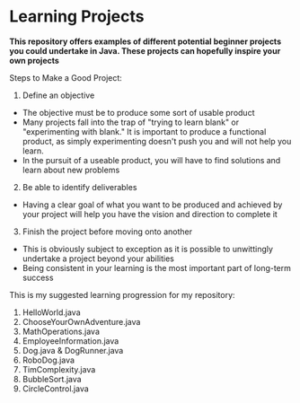 # Learning Projects

**This repository offers examples of different potential beginner projects you could undertake in Java. These projects can hopefully inspire your own projects**

Steps to Make a Good Project:
1. Define an objective
* The objective must be to produce some sort of usable product
* Many projects fall into the trap of "trying to learn blank" or "experimenting with blank." It is important to produce a functional product, as simply experimenting doesn't push you and will not help you learn.
* In the pursuit of a useable product, you will have to find solutions and learn about new problems
2. Be able to identify deliverables
* Having a clear goal of what you want to be produced and achieved by your project will help you have the vision and direction to complete it
3. Finish the project before moving onto another
* This is obviously subject to exception as it is possible to unwittingly undertake a project beyond your abilities
* Being consistent in your learning is the most important part of long-term success

This is my suggested learning progression for my repository:
1. HelloWorld.java
2. ChooseYourOwnAdventure.java
3. MathOperations.java
4. EmployeeInformation.java
5. Dog.java & DogRunner.java
6. RoboDog.java
7. TimComplexity.java
8. BubbleSort.java
9. CircleControl.java
